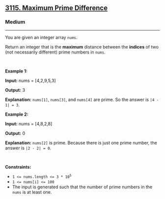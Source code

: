 <h2><a href="https://leetcode.com/problems/maximum-prime-difference">3115. Maximum Prime Difference</a></h2><h3>Medium</h3><hr><p>You are given an integer array <code>nums</code>.</p>

<p>Return an integer that is the <strong>maximum</strong> distance between the <strong>indices</strong> of two (not necessarily different) prime numbers in <code>nums</code><em>.</em></p>

<p>&nbsp;</p>
<p><strong class="example">Example 1:</strong></p>

<div class="example-block">
<p><strong>Input:</strong> <span class="example-io">nums = [4,2,9,5,3]</span></p>

<p><strong>Output:</strong> <span class="example-io">3</span></p>

<p><strong>Explanation:</strong> <code>nums[1]</code>, <code>nums[3]</code>, and <code>nums[4]</code> are prime. So the answer is <code>|4 - 1| = 3</code>.</p>
</div>

<p><strong class="example">Example 2:</strong></p>

<div class="example-block">
<p><strong>Input:</strong> <span class="example-io">nums = [4,8,2,8]</span></p>

<p><strong>Output:</strong> <span class="example-io">0</span></p>

<p><strong>Explanation:</strong> <code>nums[2]</code> is prime. Because there is just one prime number, the answer is <code>|2 - 2| = 0</code>.</p>
</div>

<p>&nbsp;</p>
<p><strong>Constraints:</strong></p>

<ul>
	<li><code>1 &lt;= nums.length &lt;= 3 * 10<sup>5</sup></code></li>
	<li><code>1 &lt;= nums[i] &lt;= 100</code></li>
	<li>The input is generated such that the number of prime numbers in the <code>nums</code> is at least one.</li>
</ul>

